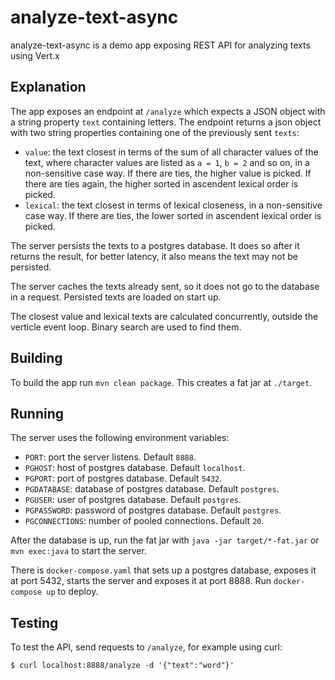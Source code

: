 # analyze-text-async

analyze-text-async is a demo app exposing REST API for analyzing texts using Vert.x

## Explanation

The app exposes an endpoint at `/analyze` which expects a JSON object with a string property `text` containing letters. The endpoint returns a json object with two string properties containing one of the previously sent `texts`:

- `value`: the text closest in terms of the sum of all character values of the text, where character values are listed as `a = 1`, `b = 2` and so on, in a non-sensitive case way. If there are ties, the higher value is picked. If there are ties again, the higher sorted in ascendent lexical order is picked.
- `lexical`: the text closest in terms of lexical closeness, in a non-sensitive case way. If there are ties, the lower sorted in ascendent lexical order is picked.

The server persists the texts to a postgres database. It does so after it returns the result, for better latency, it also means the text may not be persisted.

The server caches the texts already sent, so it does not go to the database in a request. Persisted texts are loaded on start up.

The closest value and lexical texts are calculated concurrently, outside the verticle event loop. Binary search are used to find them.

## Building
To build the app run `mvn clean package`. This creates a fat jar at `./target`.

## Running
The server uses the following environment variables:

- `PORT`: port the server listens. Default `8888`.
- `PGHOST`: host of postgres database. Default `localhost`.
- `PGPORT`: port of postgres database. Default `5432`.
- `PGDATABASE`: database of postgres database. Default `postgres`.
- `PGUSER`: user of postgres database. Default `postgres`.
- `PGPASSWORD`: password of postgres database. Default `postgres`.
- `PGCONNECTIONS`: number of pooled connections. Default `20`.

After the database is up, run the fat jar with `java -jar target/*-fat.jar` or `mvn exec:java` to start the server.

There is `docker-compose.yaml` that sets up a postgres database, exposes it at port 5432, starts the server and exposes it at port 8888. Run `docker-compose up` to deploy.

## Testing
To test the API, send requests to `/analyze`, for example using curl:

```
$ curl localhost:8888/analyze -d '{"text":"word"}'
```

